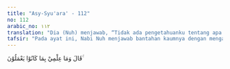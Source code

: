 ```yaml
---
title: "Asy-Syu'ara' - 112"
no: 112
arabic_no: ١١٢
translation: "Dia (Nuh) menjawab, “Tidak ada pengetahuanku tentang apa yang mereka kerjakan."
tafsir: "Pada ayat ini, Nabi Nuh menjawab bantahan kaumnya dengan mengatakan bahwa ia tidak mengetahui keadaan sebenarnya dari orang-orang yang mengikuti seruannya. Ia tidak ditugaskan Allah untuk menyelidiki asal-usul mereka atau kedudukan masing-masing di masyarakat. Dia hanya ditugaskan menyampaikan agama Allah kepada kaumnya. Jika ada di antara mereka yang beriman, maka dia hanya memandang mereka menurut lahirnya saja, bukan menurut kedudukan mereka dalam masyarakat, kecakapan dan kepandaian mereka, dan bukan pula menurut kekayaan dan kemiskinan mereka."
---
```

قَالَ وَمَا عِلْمِيْ بِمَا كَانُوْا يَعْمَلُوْنَ ۚ  